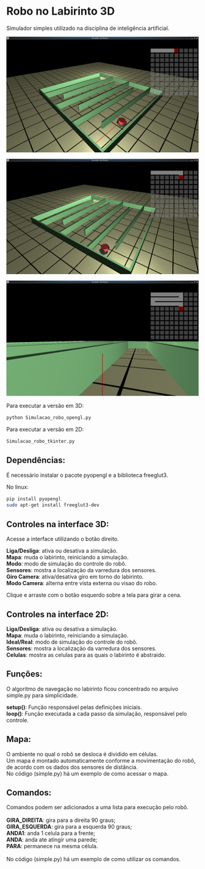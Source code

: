 # Robo no Labirinto 3D

Simulador simples utilizado na disciplina de inteligência artificial.

![Screenshot](/img/Robo1.png)

![Screenshot](/img/Robo2.png)

![Screenshot](/img/Robo3.png)

Para executar a versão em 3D:

```bash
python Simulacao_robo_opengl.py
```
Para executar a versão em 2D:

```bash
Simulacao_robo_tkinter.py
```

## Dependências:

É necessário instalar o pacote pyopengl e a biblioteca freeglut3.

No linux:
```bash
pip install pyopengl
sudo apt-get install freeglut3-dev
```


## Controles na interface 3D:

Acesse a interface utilizando o botão direito.

__Liga/Desliga__: ativa ou desativa a simulação.\
__Mapa__: muda o labirinto, reiniciando a simulação.\
__Modo__: modo de simulação do controle do robô.\
__Sensores__: mostra a localização da varredura dos sensores.\
__Giro Camera__: ativa/desativa giro em torno do labirinto.\
__Modo Camera__: alterna entre vista externa ou visao do robo.

Clique e arraste com o botão esquerdo sobre a tela para girar a cena.

## Controles na interface 2D:

__Liga/Desliga__: ativa ou desativa a simulação.\
__Mapa__: muda o labirinto, reiniciando a simulação.\
__Ideal/Real__: modo de simulação do controle do robô.\
__Sensores__: mostra a localização da varredura dos sensores.\
__Celulas__: mostra as celulas para as quais o labirinto é abstraido.

## Funções:

O algoritmo de navegação no labirinto ficou concentrado no arquivo simple.py para simplicidade.

__setup()__: Função responsável pelas definições iniciais.\
__loop()__: Função executada a cada passo da simulação, responsável pelo controle.

## Mapa:

O ambiente no qual o robô se desloca é dividido em células.\
Um mapa é montado automaticamente conforme a movimentação do robô, de acordo com os dados dos sensores de distância.\
No código (simple.py) há um exemplo de como acessar o mapa.

## Comandos:

Comandos podem ser adicionados a uma lista para execução pelo robô.\
\
__GIRA_DIREITA__: gira para a direita 90 graus;\
__GIRA_ESQUERDA__: gira para a esquerda 90 graus;\
__ANDA1__: anda 1 celula para a frente;\
__ANDA__: anda ate atingir uma parede;\
__PARA__: permanece na mesma célula.\
\
No código (simple.py) há um exemplo de como utilizar os comandos.
